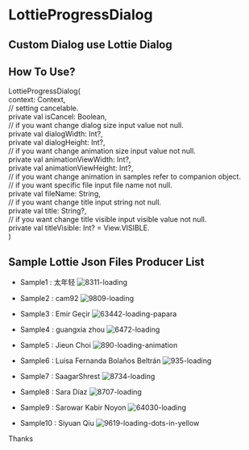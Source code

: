 # LottieProgressDialog

## Custom Dialog use Lottie Dialog

## How To Use?

LottieProgressDialog(     
    context: Context,   
    // setting cancelable.     
    private val isCancel: Boolean,   
    // if you want change dialog size input value not null.     
    private val dialogWidth: Int?,   
    private val dialogHeight: Int?,   
    // if you want change animation size input value not null.    
    private val animationViewWidth: Int?,   
    private val animationViewHeight: Int?,   
    // if you want change animation in samples refer to companion object.  
    // if you want specific file input file name not null.  
    private val fileName: String,   
    // if you want change title input string not null.  
    private val title: String?,   
    // if you want change title visible input visible value not null.  
    private val titleVisible: Int? = View.VISIBLE.  
)

## Sample Lottie Json Files Producer List
- Sample1 : 太年轻
![8311-loading](https://user-images.githubusercontent.com/26542733/121296281-5c0c0380-c92b-11eb-8d22-32394d8586fb.gif)

- Sample2 : cam92
![9809-loading](https://user-images.githubusercontent.com/26542733/121296358-79d96880-c92b-11eb-9ec9-70bd69996a81.gif)

- Sample3 : Emir Geçir
![63442-loading-papara](https://user-images.githubusercontent.com/26542733/121296416-983f6400-c92b-11eb-8a44-029aaba2688b.gif)

- Sample4 : guangxia zhou
![6472-loading](https://user-images.githubusercontent.com/26542733/121296467-b4db9c00-c92b-11eb-9649-9cb87191fd4b.gif)

- Sample5 : Jieun Choi
![890-loading-animation](https://user-images.githubusercontent.com/26542733/121296535-cfae1080-c92b-11eb-8054-61550bbdabed.gif)

- Sample6 : Luisa Fernanda Bolaños Beltrán
![935-loading](https://user-images.githubusercontent.com/26542733/121296621-f2402980-c92b-11eb-9825-0be192e6adcb.gif)

- Sample7 : SaagarShrest
![8734-loading](https://user-images.githubusercontent.com/26542733/121296707-0d129e00-c92c-11eb-9311-b2a3d5ee46c3.gif)

- Sample8 : Sara Díaz
![8707-loading](https://user-images.githubusercontent.com/26542733/121296771-2582b880-c92c-11eb-930b-0080f7bde793.gif)

- Sample9 : Sarowar Kabir Noyon
![64030-loading](https://user-images.githubusercontent.com/26542733/121296895-5cf16500-c92c-11eb-9cae-1f8fa26a1d35.gif)

- Sample10 : Siyuan Qiu
![9619-loading-dots-in-yellow](https://user-images.githubusercontent.com/26542733/121296940-74c8e900-c92c-11eb-9655-2deddd451b4a.gif)


Thanks
